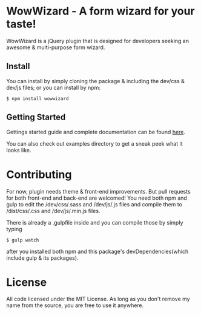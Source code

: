 # WowWizard - A form wizard for your taste!
WowWizard is a jQuery plugin that is designed for developers seeking an awesome & multi-purpose form wizard.
## Install
You can install by simply cloning the package & including the dev/css & dev/js files; or you can install by npm:
```
$ npm install wowwizard
```
## Getting Started
Gettings started guide and complete documentation can be found [here](http://yigitozkavci.github.io/wowwizard/).

You can also check out examples directory to get a sneak peek what it looks like.
# Contributing
For now, plugin needs theme & front-end improvements. But pull requests for both front-end and back-end are welcomed!
You need both npm and gulp to edit the /dev/css/.sass and /dev/js/.js files and compile them to /dist/css/.css and /dev/js/.min.js files.

There is already a .gulpfile inside and you can compile those by simply typing
```
$ gulp watch
```
after you installed both npm and this package's devDependencies(which include gulp & its packages).
# License
All code licensed under the MIT License. As long as you don't remove my name from the source, you are free to use it anywhere.